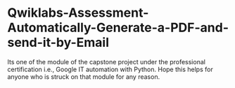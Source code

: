 # Qwiklabs-Assessment-Automatically-Generate-a-PDF-and-send-it-by-Email

Its one of the module of the capstone project under the professional certification i.e., Google IT automation with Python.
Hope this helps for anyone who is struck on that module for any reason.
